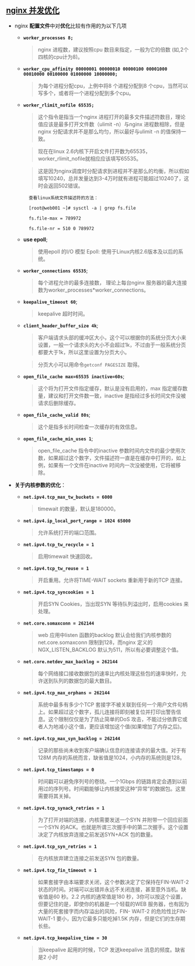 ## [nginx 并发优化](https://www.cnblogs.com/yuanzai12345/p/5951860.html)

- nginx **配置文件**中对**优化**比较有作用的为以下几项

	- **`worker_processes 8;`**

		>nginx 进程数，建议按照cpu 数目来指定，一般为它的倍数 (如,2个四核的cpu计为8)。
		
	- **`worker_cpu_affinity 00000001 00000010 00000100 00001000 00010000 00100000 01000000 10000000;`**

		>为每个进程分配cpu，上例中将8 个进程分配到8 个cpu，当然可以写多个，或者将一个进程分配到多个cpu。
		
	- **`worker_rlimit_nofile 65535;`**

		>这个指令是指当一个nginx 进程打开的最多文件描述符数目，理论值应该是最多打开文件数（ulimit -n）与nginx 进程数相除，但是nginx 分配请求并不是那么均匀，所以最好与ulimit -n 的值保持一致。
		
		>现在在linux 2.6内核下开启文件打开数为65535，worker_rlimit_nofile就相应应该填写65535。
		
		>这是因为nginx调度时分配请求到进程并不是那么的均衡，所以假如填写10240，总并发量达到3-4万时就有进程可能超过10240了，这时会返回502错误。
		
			查看linux系统文件描述符的方法：
	
			[root@web001 ~]# sysctl -a | grep fs.file
			
			fs.file-max = 789972
			
			fs.file-nr = 510 0 789972
			
	- **use epoll**;
	
	 	>使用epoll 的I/O 模型 Epoll: 使用于Linux内核2.6版本及以后的系统。
	 
	- **`worker_connections 65535`**;

		>每个进程允许的最多连接数， 理论上每台nginx 服务器的最大连接数为worker_processes*worker_connections。	
		
	- **`keepalive_timeout 60`**;

		>keepalive 超时时间。
		
	- **`client_header_buffer_size 4k`**;

		>客户端请求头部的缓冲区大小，这个可以根据你的系统分页大小来设置，一般一个请求头的大小不会超过1k，不过由于一般系统分页都要大于1k，所以这里设置为分页大小。

		>分页大小可以用命令`getconf PAGESIZE` 取得。
		
	- **`open_file_cache max=65535 inactive=60s`**;

		>这个将为打开文件指定缓存，默认是没有启用的，max 指定缓存数量，建议和打开文件数一致，inactive 是指经过多长时间文件没被请求后删除缓存。
		
	- **`open_file_cache_valid 80s`**;

		>这个是指多长时间检查一次缓存的有效信息。
		
	- **`open_file_cache_min_uses 1`**;

		>open_file_cache 指令中的inactive 参数时间内文件的最少使用次数，如果超过这个数字，文件描述符一直是在缓存中打开的，如上例，如果有一个文件在inactive 时间内一次没被使用，它将被移除。
		
- **关于内核参数的优化**：

	- **`net.ipv4.tcp_max_tw_buckets = 6000`**

		>timewait 的数量，默认是180000。

	- **`net.ipv4.ip_local_port_range = 1024 65000`**

		>允许系统打开的端口范围。

	- **`net.ipv4.tcp_tw_recycle = 1`**

		>启用timewait 快速回收。

	- **`net.ipv4.tcp_tw_reuse = 1`**

		>开启重用。允许将TIME-WAIT sockets 重新用于新的TCP 连接。

	- **`net.ipv4.tcp_syncookies = 1`**

		>开启SYN Cookies，当出现SYN 等待队列溢出时，启用cookies 来处理。

	- **`net.core.somaxconn = 262144`**

		>web 应用中listen 函数的backlog 默认会给我们内核参数的net.core.somaxconn 限制到128，而nginx 定义的NGX_LISTEN_BACKLOG 默认为511，所以有必要调整这个值。

	- **`net.core.netdev_max_backlog = 262144`**

		>每个网络接口接收数据包的速率比内核处理这些包的速率快时，允许送到队列的数据包的最大数目。

	- **`net.ipv4.tcp_max_orphans = 262144`**

		>系统中最多有多少个TCP 套接字不被关联到任何一个用户文件句柄上。如果超过这个数字，孤儿连接将即刻被复位并打印出警告信息。这个限制仅仅是为了防止简单的DoS 攻击，不能过分依靠它或者人为地减小这个值，更应该增加这个值(如果增加了内存之后)。

	- **`net.ipv4.tcp_max_syn_backlog = 262144`**

		>记录的那些尚未收到客户端确认信息的连接请求的最大值。对于有128M 内存的系统而言，缺省值是1024，小内存的系统则是128。

	- **`net.ipv4.tcp_timestamps = 0`**

		>时间戳可以避免序列号的卷绕。一个1Gbps 的链路肯定会遇到以前用过的序列号。时间戳能够让内核接受这种“异常”的数据包。这里需要将其关掉。

	- **`net.ipv4.tcp_synack_retries = 1`**

		>为了打开对端的连接，内核需要发送一个SYN 并附带一个回应前面一个SYN 的ACK。也就是所谓三次握手中的第二次握手。这个设置决定了内核放弃连接之前发送SYN+ACK 包的数量。

	- **`net.ipv4.tcp_syn_retries = 1`**

		>在内核放弃建立连接之前发送SYN 包的数量。

	- **`net.ipv4.tcp_fin_timeout = 1`**

		>如果套接字由本端要求关闭，这个参数决定了它保持在FIN-WAIT-2 状态的时间。对端可以出错并永远不关闭连接，甚至意外当机。缺省值是60 秒。2.2 内核的通常值是180 秒，3你可以按这个设置，但要记住的是，即使你的机器是一个轻载的WEB 服务器，也有因为大量的死套接字而内存溢出的风险，FIN- WAIT-2 的危险性比FIN-WAIT-1 要小，因为它最多只能吃掉1.5K 内存，但是它们的生存期长些。

	- **`net.ipv4.tcp_keepalive_time = 30`**

		>当keepalive 起用的时候，TCP 发送keepalive 消息的频度。缺省是2 小时

